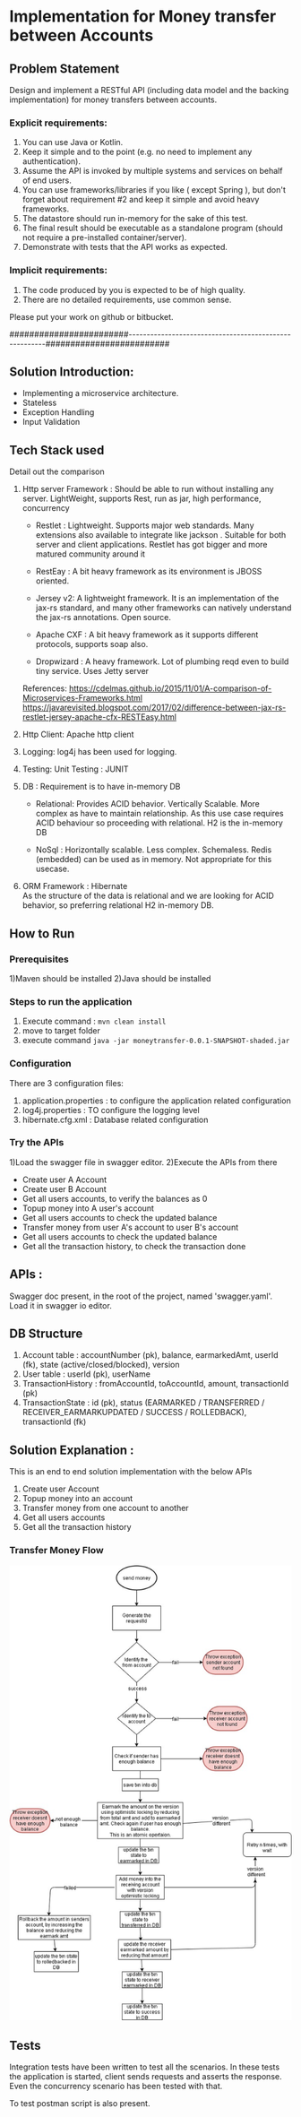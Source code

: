 # Implementation for Money transfer between Accounts

## Problem Statement

Design and implement a RESTful API (including data model and the backing implementation) for money transfers between accounts.
### Explicit requirements:
1. You can use Java or Kotlin.
2. Keep it simple and to the point (e.g. no need to implement any authentication).
3. Assume the API is invoked by multiple systems and services on behalf of end users.
4. You can use frameworks/libraries if you like ( except Spring ), but don't forget about requirement #2 and keep it simple and avoid heavy frameworks.
5. The datastore should run in-memory for the sake of this test.
6. The final result should be executable as a standalone program (should not require a pre-installed container/server).
7. Demonstrate with tests that the API works as expected.

### Implicit requirements:
1. The code produced by you is expected to be of high quality.
2. There are no detailed requirements, use common sense.

Please put your work on github or bitbucket.

########################-------------------------------------------------------#########################

## Solution Introduction:
- Implementing a microservice architecture.
- Stateless
- Exception Handling
- Input Validation 

## Tech Stack used
Detail out the comparison
1. Http server Framework : Should be able to run without installing any server. LightWeight, 
   supports Rest, run as jar, high performance, concurrency
     
    - Restlet : Lightweight.  Supports major web standards. Many extensions also available to integrate like jackson . Suitable for both server and client applications. 
      Restlet has got bigger and more matured community around it


    - RestEay  : A bit heavy framework as its environment is JBOSS oriented.

    - Jersey v2: A lightweight framework.  It is an implementation of the jax-rs standard, 
        and many other frameworks can natively understand the jax-rs annotations. Open source. 

    - Apache CXF : A bit heavy framework as it supports different protocols, supports 
      soap also. 

    - Dropwizard : A heavy framework. Lot of plumbing reqd even to build tiny service. Uses Jetty server


    References:
        https://cdelmas.github.io/2015/11/01/A-comparison-of-Microservices-Frameworks.html
        https://javarevisited.blogspot.com/2017/02/difference-between-jax-rs-restlet-jersey-apache-cfx-RESTEasy.html
    
2. Http Client:
   Apache http client  

2. Logging:
   log4j has been used for logging.
   
3. Testing:
    Unit Testing : JUNIT
    

4. DB :
    Requirement is to have in-memory DB


    - Relational: Provides ACID behavior. Vertically Scalable. More complex as have to maintain relationship. As 
      this use case requires ACID behaviour so proceeding with relational.
      H2 is the in-memory DB 

    - NoSql : Horizontally scalable. Less complex. Schemaless.
         Redis (embedded) can be used as in memory. Not appropriate for this usecase.

5. ORM Framework : Hibernate  
As the structure of the data is relational and we are looking for ACID behavior, so preferring 
    relational H2 in-memory DB.
   


## How to Run

### Prerequisites
1)Maven should be installed
2)Java should be installed

### Steps to run the application
1) Execute command : `mvn clean install`
2) move to target folder
3) execute command `java -jar moneytransfer-0.0.1-SNAPSHOT-shaded.jar`

### Configuration
There are 3 configuration files:
1) application.properties : to configure the application related configuration
2) log4j.properties : TO configure the logging level
3) hibernate.cfg.xml : Database related configuration

### Try the APIs
1)Load the swagger file in swagger editor.
2)Execute the APIs from there
 - Create user A Account
 - Create user B Account
 - Get all users accounts, to verify the balances as 0
 - Topup money into A user's account
 - Get all users accounts to check the updated balance
 - Transfer money from user A's account to user B's account
 - Get all users accounts to check the updated balance
 - Get all the transaction history, to check the transaction done


## APIs : 
Swagger doc present, in the root of the project, named 'swagger.yaml'. Load it in swagger io editor.


## DB Structure
1. Account table : accountNumber (pk), balance, earmarkedAmt, userId (fk), state (active/closed/blocked), version
2. User table : userId (pk), userName
3. TransactionHistory : fromAccountId, toAccountId, amount, transactionId (pk)
4. TransactionState : id (pk), status (EARMARKED / TRANSFERRED / RECEIVER_EARMARKUPDATED / SUCCESS / ROLLEDBACK), transactionId (fk)


## Solution Explanation :
This is an end to end solution implementation with the below APIs
1) Create user Account
2) Topup money into an account
3) Transfer money from one account to another
4) Get all users accounts
5) Get all the transaction history

### Transfer Money Flow

![Transfer Money flow](https://github.com/himkak/moneyTransfer/blob/master/FlowDiagram.jpg)

## Tests
Integration tests have been written to test all the scenarios. In these tests the application 
is started, client sends requests and asserts the response. Even the concurrency scenario has 
been tested with that.

To test postman script is also present.
